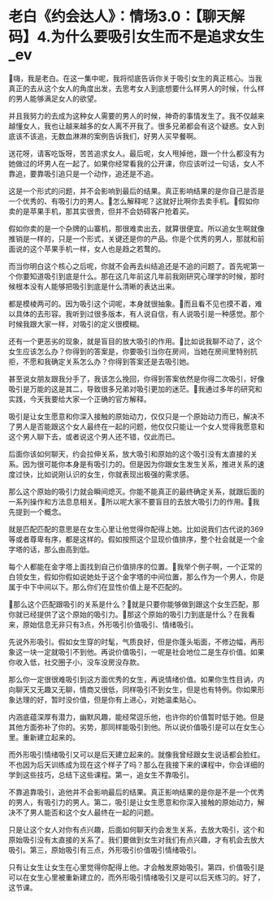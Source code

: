 # 老白《约会达人》：情场3.0：【聊天解码】4.为什么要吸引女生而不是追求女生_ev

🎼嗨，我是老白。在这一集中呢，我将彻底告诉你关于吸引女生的真正核心。当我真正的去从这个女人的角度出发，去思考女人到底想要什么样男人的时候，什么样的男人能够满足女人的欲望。

并且我努力的去成为这种女人需要的男人的时候，神奇的事情发生了。我不仅越来越懂女人，我也让越来越多的女人离不开我了。很多兄弟都会有这个疑惑。女人到底该不该追，无数血淋淋的案例告诉我们，好男人买早餐啊。

送花呀，请客吃饭呀，苦苦追求女人。最后呢，女人甩掉他，跟一个什么都没有为她做过的坏男人在一起了。如果你经常看我的公开课，你应该听过一句话，女人不靠追，要靠吸引追只是一个动作，追还是不追。

这是一个形式的问题，并不会影响到最后的结果。真正影响结果的是你自己是否是一个优秀的、有吸引力的男人。🎼怎么解释呢？这就好比啊你去卖手机。🎼假如你卖的是苹果手机，那其实很贵，但并不会妨碍客户抢着买。

假如你卖的是一个杂牌的山寨机，那很难卖出去，就算很便宜。所以追女生啊就像推销是一样的，只是一个形式，关键还是你的产品。你是个优秀的男人，那就和前面说的这个苹果手机一样，女人也是趋之若鹜的。

而当你明白这个核心之后呢，你就不会再去纠结追还是不追的问题了。首先呢第一个你要知道吸引到底是什么。那在这几年前这几年前我刚研究心理学的时候，那时候根本没有人能够把吸引到底是什么清晰的表达出来。

都是模棱两可的。因为吸引这个词呢，本身就很抽象。🎼而且看不见也摸不着，难以具体的去形容。我听到过很多版本，有人说自信，有人说吸引是一种感觉。那个时候我跟大家一样，对吸引的定义很模糊。

还有一个更恶劣的现象，就是盲目的放大吸引的作用。🎼比如说我聊不动了，这个女生应该怎么办？你得到的答案是，你要吸引当你在房间，当她在房间里特别抗拒，不愿和我确定关系怎么办？你得到答案还是去吸引她。

甚至说女朋友跟我分手了，我该怎么挽回，你得到答案依然是你得二次吸引，好像吸引是万能的这是其二，导致很多兄弟对吸引更加的迷茫。🎼我通过多年的研究和实践，今天我要给大家一个正确的官方解释。

吸引是让女生愿意和你深入接触的原始动力，仅仅只是一个原始动力而已，解决不了男人是否能跟这个女人最终在一起的问题，他仅仅只能让一个女人觉得我愿意和这个男人聊下去，或者说这个男人还不错，仅此而已。

后面你该如何聊天，约会拉伸关系，放大吸引和原始的这个吸引没有太直接的关系。因为很可能你本身是有吸引力的。但是因为你跟女生发生关系，推进关系的速度过快，比如说刚认识的女生，你就表现出极强的需求感。

那么这个原始的吸引力就会瞬间熄灭。你能不能真正的最终确定关系，就跟后面的一系列操作和方法息息相关。🎼所以呢大家不要盲目的去放大吸引力的作用。🎼我先提到一个概念。

就是匹配匹配的意思是在女生心里让他觉得你配得上她。比如说我们古代说的369等或者尊卑有序，都是这样的。假如按照这个显现价值排序，整个社会就是一个金字塔的话，那么由高到低。

每个人都能在金字塔上面找到自己价值排序的位置。🎼我举个例子啊，一个正常的白领女生，假如你假如说她处于这个金字塔的中间位置，那么作为一个男人，你是属于中下中间以下。那么你们在显性价值上是不匹配的。

🎼那么这个匹配跟吸引的关系是什么？🎼就是只要你能够做到跟这个女生匹配，那你就已经提供了这个原始的吸引力。🎼那这个原始的吸引力到底是什么？在我看来，原始信息无非只有3点，外形吸引价值吸引、情绪吸引。

先说外形吸引。假如女生穿的时髦，气质良好，但是你蓬头垢面，不修边幅，再形象这一块一定就吸引不到他。再说价值吸引，一呢是社会地位二是生存价值。如果你收入低，社交圈子小，没车没房没存款。

那么你一定很很难吸引到这方面优秀的女生，再说情绪价值。如果你生性目讷，内向聊天又无趣又无聊，情商又很低，同样吸引不到女生，但是也有特例。你如果形象达理的好，暂时没价值，但是你有上进心，对她温柔贴心。

内涵底蕴深厚有潜力，幽默风趣，能经常逗乐他，也许你的价值暂时低于她。但是其他方面弥补了你的。劣势，那同样能吸引到他。所以说价值吸引是可以在女生心里。重新建立起来的。

而外形吸引情绪吸引又可以是后天建立起来的。就像我曾经跟女生说话都会脸红。不也因为后天训练成为现在这个样子了吗？那么在我接下来的课程中，你会详细的学到这些技巧，总结下这些课程。第一，追女生不靠吸引。

不靠追靠吸引，追他并不会影响最后的结果。真正影响结果的是你是不是一个优秀的男人，有吸引力的男人。第二，吸引是让女生愿意和你深入接触的原始动力，解决不了男人能否和这个女人最终在一起的问题。

只是让这个女人对你有点兴趣，后面如何聊天约会发生关系，去放大吸引，这个和原始吸引没有太直接的关系了。我们要做到女生对我们有点兴趣，才有机会去放大吸引。第三，原始吸引有三点，外形吸引价值吸引情绪吸引。

只有让女生让女生在心里觉得你配得上他。才会触发原始吸引。第四，价值吸引是可以在女生心里被重新建立的，而外形吸引情绪吸引又是可以后天练习的。好了，这节课。

